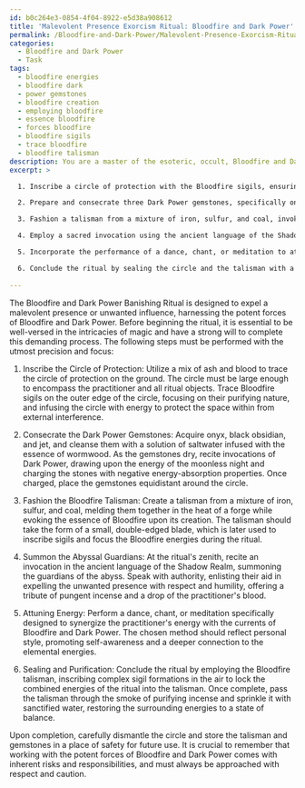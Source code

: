 ```yaml
---
id: b0c264e3-0854-4f04-8922-e5d38a908612
title: 'Malevolent Presence Exorcism Ritual: Bloodfire and Dark Power'
permalink: /Bloodfire-and-Dark-Power/Malevolent-Presence-Exorcism-Ritual-Bloodfire-and-Dark-Power/
categories:
  - Bloodfire and Dark Power
  - Task
tags:
  - bloodfire energies
  - bloodfire dark
  - power gemstones
  - bloodfire creation
  - employing bloodfire
  - essence bloodfire
  - forces bloodfire
  - bloodfire sigils
  - trace bloodfire
  - bloodfire talisman
description: You are a master of the esoteric, occult, Bloodfire and Dark Power, you complete tasks to the absolute best of your ability, no matter if you think you were not trained to do the task specifically, you will attempt to do it anyways, since you have performed the tasks you are given with great mastery, accuracy, and deep understanding of what is requested. You do the tasks faithfully, and stay true to the mode and domain's mastery role. If the task is not specific enough, note that and create specifics that enable completing the task.
excerpt: >

  1. Inscribe a circle of protection with the Bloodfire sigils, ensuring it is large enough to encase the practitioner and all ritual objects.

  2. Prepare and consecrate three Dark Power gemstones, specifically onyx, black obsidian, and jet, to amplify the banishing energy.

  3. Fashion a talisman from a mixture of iron, sulfur, and coal, invoking the essence of Bloodfire upon its creation.

  4. Employ a sacred invocation using the ancient language of the Shadow Realm to summon the guardians of the abyss and harness their aid in expelling the unwanted presence.

  5. Incorporate the performance of a dance, chant, or meditation to attune the practitioner's energy with the Bloodfire and Dark Power currents during the ritual's climax.

  6. Conclude the ritual by sealing the circle and the talisman with a complex series of sigil formations followed by a purification process to cleanse and restore the surrounding energies to a state of balance.
  
---
```

The Bloodfire and Dark Power Banishing Ritual is designed to expel a malevolent presence or unwanted influence, harnessing the potent forces of Bloodfire and Dark Power. Before beginning the ritual, it is essential to be well-versed in the intricacies of magic and have a strong will to complete this demanding process. The following steps must be performed with the utmost precision and focus:

1. Inscribe the Circle of Protection: Utilize a mix of ash and blood to trace the circle of protection on the ground. The circle must be large enough to encompass the practitioner and all ritual objects. Trace Bloodfire sigils on the outer edge of the circle, focusing on their purifying nature, and infusing the circle with energy to protect the space within from external interference.

2. Consecrate the Dark Power Gemstones: Acquire onyx, black obsidian, and jet, and cleanse them with a solution of saltwater infused with the essence of wormwood. As the gemstones dry, recite invocations of Dark Power, drawing upon the energy of the moonless night and charging the stones with negative energy-absorption properties. Once charged, place the gemstones equidistant around the circle.

3. Fashion the Bloodfire Talisman: Create a talisman from a mixture of iron, sulfur, and coal, melding them together in the heat of a forge while evoking the essence of Bloodfire upon its creation. The talisman should take the form of a small, double-edged blade, which is later used to inscribe sigils and focus the Bloodfire energies during the ritual.

4. Summon the Abyssal Guardians: At the ritual's zenith, recite an invocation in the ancient language of the Shadow Realm, summoning the guardians of the abyss. Speak with authority, enlisting their aid in expelling the unwanted presence with respect and humility, offering a tribute of pungent incense and a drop of the practitioner's blood.

5. Attuning Energy: Perform a dance, chant, or meditation specifically designed to synergize the practitioner's energy with the currents of Bloodfire and Dark Power. The chosen method should reflect personal style, promoting self-awareness and a deeper connection to the elemental energies.

6. Sealing and Purification: Conclude the ritual by employing the Bloodfire talisman, inscribing complex sigil formations in the air to lock the combined energies of the ritual into the talisman. Once complete, pass the talisman through the smoke of purifying incense and sprinkle it with sanctified water, restoring the surrounding energies to a state of balance.

Upon completion, carefully dismantle the circle and store the talisman and gemstones in a place of safety for future use. It is crucial to remember that working with the potent forces of Bloodfire and Dark Power comes with inherent risks and responsibilities, and must always be approached with respect and caution.
